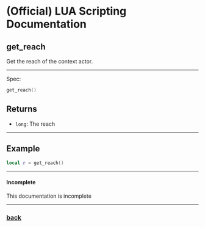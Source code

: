 
# (Official) LUA Scripting Documentation

## get_reach

Get the reach of the context actor.

___

Spec:

```lua
get_reach()
```

## Returns

- `long`: The reach

___

## Example

```lua
local r = get_reach()
```

___

#### Incomplete

This documentation is incomplete

___

### [back](../getters)
